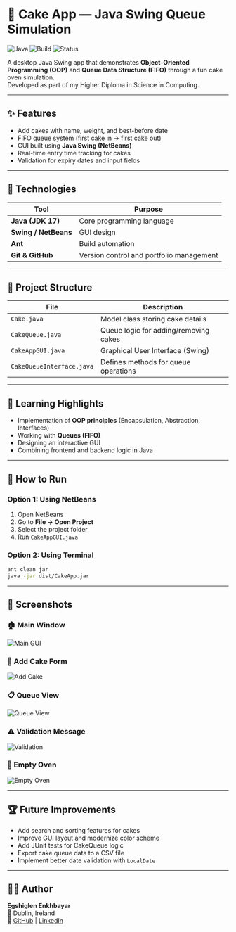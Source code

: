 # 🍰 Cake App — Java Swing Queue Simulation
![Java](https://img.shields.io/badge/Java-17-blue)
![Build](https://img.shields.io/badge/Build-Ant-green)
![Status](https://img.shields.io/badge/Status-Complete-brightgreen)

A desktop Java Swing app that demonstrates **Object-Oriented Programming (OOP)** and **Queue Data Structure (FIFO)** through a fun cake oven simulation.  
Developed as part of my Higher Diploma in Science in Computing.

---

## ✨ Features
- Add cakes with name, weight, and best-before date  
- FIFO queue system (first cake in → first cake out)  
- GUI built using **Java Swing (NetBeans)**  
- Real-time entry time tracking for cakes  
- Validation for expiry dates and input fields  

---

## 🧩 Technologies
| Tool | Purpose |
|------|----------|
| **Java (JDK 17)** | Core programming language |
| **Swing / NetBeans** | GUI design |
| **Ant** | Build automation |
| **Git & GitHub** | Version control and portfolio management |

---

## 📁 Project Structure
| File | Description |
|------|--------------|
| `Cake.java` | Model class storing cake details |
| `CakeQueue.java` | Queue logic for adding/removing cakes |
| `CakeAppGUI.java` | Graphical User Interface (Swing) |
| `CakeQueueInterface.java` | Defines methods for queue operations |

---

## 🧠 Learning Highlights
- Implementation of **OOP principles** (Encapsulation, Abstraction, Interfaces)  
- Working with **Queues (FIFO)**  
- Designing an interactive GUI  
- Combining frontend and backend logic in Java  

---

## 🧪 How to Run

### Option 1: Using NetBeans
1. Open NetBeans  
2. Go to **File → Open Project**  
3. Select the project folder  
4. Run `CakeAppGUI.java`


### Option 2: Using Terminal
```bash
ant clean jar
java -jar dist/CakeApp.jar
```

---

## 📸 Screenshots

### 🏠 Main Window
![Main GUI](docs/screenshot-main.png)
### 🍰 Add Cake Form
![Add Cake](docs/screenshot-addcake.png)
### 📋 Queue View
![Queue View](docs/screenshot-queue.png)
### ⚠️ Validation Message
![Validation](docs/screenshot-validation.png)
### 🧁 Empty Oven
![Empty Oven](docs/screenshot-empty.png)


---

## 🏆 Future Improvements
- Add search and sorting features for cakes  
- Improve GUI layout and modernize color scheme  
- Add JUnit tests for CakeQueue logic  
- Export cake queue data to a CSV file  
- Implement better date validation with `LocalDate`

---

## 👩‍💻 Author
**Egshiglen Enkhbayar**  
📍 Dublin, Ireland  
🔗 [GitHub](https://github.com/egshiglen-henny) | [LinkedIn](https://linkedin.com/in/egshiglen)
